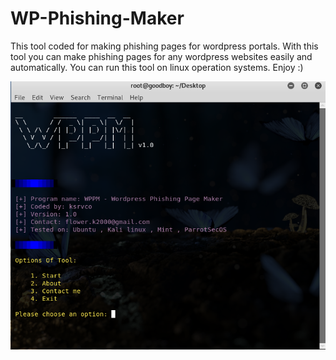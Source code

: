 # WP-Phishing-Maker
This tool coded for making phishing pages for wordpress portals. With this tool you can make phishing pages for any wordpress websites easily and automatically. You can run this tool on linux operation systems. Enjoy :)

![ScreenShot](https://github.com/ksrvco/WP-Phishing-Maker/blob/master/wppm-screenshot.png)
